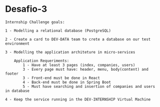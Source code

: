 # Desafio-3

	Internship Challenge goals:
	
  	1 - Modelling a relational database (PostgreSQL)
	
	2 - Create a card to DEV-DATA team to crete a database on our test environment
  
	3 - Modelling the application architeture in micro-services
  
	    Application Requeriments:
		    1 - Have at least 3 pages (index, companies, users)
		    3 - Every page must have: header, menu, body(content) and footer
		    3 - Front-end must be done in React
		    4 - Back-end must be done in Spring Boot
		    5 - Must have searching and insertion of companies and users in database
            
   	4 - Keep the service running in the DEV-INTERNSHIP Virtual Machine
